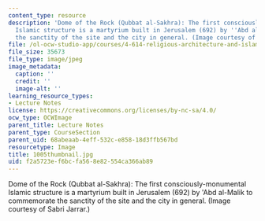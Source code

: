 ```yaml
---
content_type: resource
description: 'Dome of the Rock (Qubbat al-Sakhra): The first consciously-monumental
  Islamic structure is a martyrium built in Jerusalem (692) by ''Abd al-Malik to commemorate
  the sanctity of the site and the city in general. (Image courtesy of Sabri Jarrar.)'
file: /ol-ocw-studio-app/courses/4-614-religious-architecture-and-islamic-cultures-fall-2002/f2a5723ef6bcfa568e82554ca366ab89_1005thumbnail.jpg
file_size: 35673
file_type: image/jpeg
image_metadata:
  caption: ''
  credit: ''
  image-alt: ''
learning_resource_types:
- Lecture Notes
license: https://creativecommons.org/licenses/by-nc-sa/4.0/
ocw_type: OCWImage
parent_title: Lecture Notes
parent_type: CourseSection
parent_uid: 68abeaab-4eff-532c-e858-18d3ffb567bd
resourcetype: Image
title: 1005thumbnail.jpg
uid: f2a5723e-f6bc-fa56-8e82-554ca366ab89
---
```

Dome of the Rock (Qubbat al-Sakhra): The first consciously-monumental Islamic structure is a martyrium built in Jerusalem (692) by 'Abd al-Malik to commemorate the sanctity of the site and the city in general. (Image courtesy of Sabri Jarrar.)